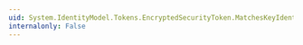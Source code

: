 ```yaml
---
uid: System.IdentityModel.Tokens.EncryptedSecurityToken.MatchesKeyIdentifierClause(System.IdentityModel.Tokens.SecurityKeyIdentifierClause)
internalonly: False
---
```

